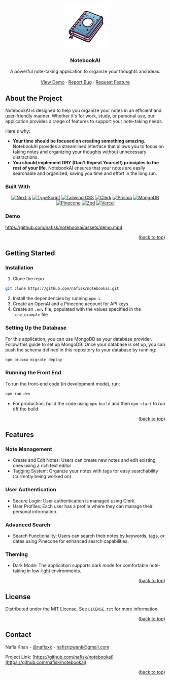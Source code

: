 <a name="readme-top"></a>

<!-- PROJECT LOGO -->
<br />
<div align="center">
  <a href="https://github.com/nafisk/notebookai">
    <img src="./src/app/assets/favicon_package_v0.16/android-chrome-512x512.png" alt="Logo" height="140">
  </a>

  <h3 align="center">NotebookAI</h3>

  <p align="center">
    A powerful note-taking application to organize your thoughts and ideas.
    <br />
    <br />
    <a href="https://github.com/nafisk/notebookai/assets/demo.mp4">View Demo</a>
    ·
    <a href="https://github.com/nafisk/notebookai/issues">Report Bug</a>
    ·
    <a href="https://github.com/nafisk/notebookai/issues">Request Feature</a>
  </p>
</div>

## About the Project

NotebookAI is designed to help you organize your notes in an efficient and user-friendly manner. Whether it's for work, study, or personal use, our application provides a range of features to support your note-taking needs.

Here's why:

- **Your time should be focused on creating something amazing.** NotebookAI provides a streamlined interface that allows you to focus on taking notes and organizing your thoughts without unnecessary distractions.
- **You should implement DRY (Don't Repeat Yourself) principles to the rest of your life.** NotebookAI ensures that your notes are easily searchable and organized, saving you time and effort in the long run.



### Built With

<div align="center">

[![Next.js](https://img.shields.io/badge/Next.js-black?style=for-the-badge&logo=next.js&logoColor=white)][Next.js-url]
[![TypeScript](https://img.shields.io/badge/TypeScript-3178C6?style=for-the-badge&logo=typescript&logoColor=white)][TypeScript-url]
[![Tailwind CSS](https://img.shields.io/badge/Tailwind%20CSS-38B2AC?style=for-the-badge&logo=tailwind-css&logoColor=white)][Tailwind-url]
[![Clerk](https://img.shields.io/badge/Clerk-000000?style=for-the-badge&logo=clerk&logoColor=white)][Clerk-url]
[![Prisma](https://img.shields.io/badge/Prisma-2D3748?style=for-the-badge&logo=prisma&logoColor=white)][Prisma-url]
[![MongoDB](https://img.shields.io/badge/MongoDB-47A248?style=for-the-badge&logo=mongodb&logoColor=white)][MongoDB-url]
[![Pinecone](https://img.shields.io/badge/Pinecone-000000?style=for-the-badge&logo=pinecone&logoColor=white)][Pinecone-url]
[![Zod](https://img.shields.io/badge/Zod-3178C6?style=for-the-badge&logo=zod&logoColor=white)][Zod-url]
[![Vercel](https://img.shields.io/badge/Vercel-black?style=for-the-badge&logo=vercel&logoColor=white)][Vercel-url]

</div>

<!-- URL links -->
[Next.js-url]: https://nextjs.org/
[TypeScript-url]: https://www.typescriptlang.org/
[Tailwind-url]: https://tailwindcss.com/
[Clerk-url]: https://clerk.dev/
[Prisma-url]: https://www.prisma.io/
[MongoDB-url]: https://www.mongodb.com/
[Pinecone-url]: https://www.pinecone.io/
[Zod-url]: https://zod.dev/
[Vercel-url]: https://vercel.com/



### Demo

https://github.com/nafisk/notebookai/assets/demo.mp4

<p align="right">(<a href="#readme-top">back to top</a>)</p>


## Getting Started

### Installation

1. Clone the repo 
```sh 
git clone https://github.com/nafisk/notebookai.git
```
2. Install the dependencies by running `npm i`.
3. Create an OpenAI and a Pinecone account for API keys
4. Create an `.env` file, populated with the values specified in the `.env.example` file

### Setting Up the Database

For this application, you can use MongoDB as your database provider. Follow this guide to set up MongoDB. Once your database is set up, you can push the schema defined in this repository to your database by running:

```sh
npm prisma migrate deploy
```

### Running the Front End

To run the front-end code (in development mode), run:

```sh
npm run dev
```

- For production, build the code using `npm build` and then `npm start` to run off the build

<p align="right">(<a href="#readme-top">back to top</a>)</p>




## Features

### Note Management
- Create and Edit Notes: Users can create new notes and edit existing ones using a rich text editor
- Tagging System: Organize your notes with tags for easy searchability (currently being worked on)

### User Authentication
- Secure Login: User authentication is managed using Clerk.
- User Profiles: Each user has a profile where they can manage their personal information.

### Advanced Search
- Search Functionality: Users can search their notes by keywords, tags, or dates using Pinecone for enhanced search capabilities.

### Theming
- Dark Mode: The application supports dark mode for comfortable note-taking in low-light environments.

<p align="right">(<a href="#readme-top">back to top</a>)</p>






## License

Distributed under the MIT License. See `LICENSE.txt` for more information.

<p align="right">(<a href="#readme-top">back to top</a>)</p>






## Contact

Nafis Khan - [@nafisxk](https://twitter.com/nafisxk) - nafisrizwank@gmail.com

Project Link: [https://github.com/nafisk/notebookai](https://github.com/nafisk/notebookai)

<p align="right">(<a href="#readme-top">back to top</a>)</p>